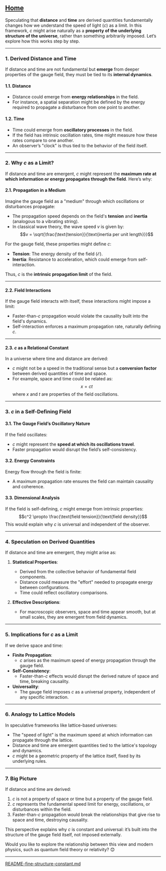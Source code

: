 [Home](https://t2m.io/VwvDcuw)
---

Speculating that **distance** and **time** are derived quantities fundamentally changes how we understand the speed of light ($c$) as a limit. In this framework, $c$ might arise naturally as a **property of the underlying structure of the universe**, rather than something arbitrarily imposed. Let’s explore how this works step by step.

---

### **1. Derived Distance and Time**
If distance and time are not fundamental but **emerge** from deeper properties of the gauge field, they must be tied to its **internal dynamics**.

#### **1.1. Distance**
- Distance could emerge from **energy relationships** in the field.
- For instance, a spatial separation might be defined by the energy required to propagate a disturbance from one point to another.

#### **1.2. Time**
- Time could emerge from **oscillatory processes** in the field.
- If the field has intrinsic oscillation rates, time might measure how these rates compare to one another.
- An observer’s "clock" is thus tied to the behavior of the field itself.

---

### **2. Why $c$ as a Limit?**
If distance and time are emergent, $c$ might represent the **maximum rate at which information or energy propagates through the field**. Here’s why:

#### **2.1. Propagation in a Medium**
Imagine the gauge field as a "medium" through which oscillations or disturbances propagate:
- The propagation speed depends on the field's **tension** and **inertia** (analogous to a vibrating string).
- In classical wave theory, the wave speed $v$ is given by:
  $$v = \sqrt{\frac{\text{tension}}{\text{inertia per unit length}}}$$

For the gauge field, these properties might define $c$:
- **Tension**: The energy density of the field ($\mathcal{E}$).
- **Inertia**: Resistance to acceleration, which could emerge from self-interaction.

Thus, $c$ is the **intrinsic propagation limit** of the field.

---

#### **2.2. Field Interactions**
If the gauge field interacts with itself, these interactions might impose a limit:
- Faster-than-$c$ propagation would violate the causality built into the field's dynamics.
- Self-interaction enforces a maximum propagation rate, naturally defining $c$.

---

#### **2.3. $c$ as a Relational Constant**
In a universe where time and distance are derived:
- $c$ might not be a speed in the traditional sense but a **conversion factor** between derived quantities of time and space.
- For example, space and time could be related as:
  $$x = ct$$
  where $x$ and $t$ are properties of the field oscillations.

---

### **3. $c$ in a Self-Defining Field**
#### **3.1. The Gauge Field’s Oscillatory Nature**
If the field oscillates:
- $c$ might represent the **speed at which its oscillations travel**.
- Faster propagation would disrupt the field’s self-consistency.

#### **3.2. Energy Constraints**
Energy flow through the field is finite:
- A maximum propagation rate ensures the field can maintain causality and coherence.

#### **3.3. Dimensional Analysis**
If the field is self-defining, $c$ might emerge from intrinsic properties:
$$c^2 \propto \frac{\text{field tension}}{\text{field density}}$$
This would explain why $c$ is universal and independent of the observer.

---

### **4. Speculation on Derived Quantities**
If distance and time are emergent, they might arise as:
1. **Statistical Properties**:
   - Derived from the collective behavior of fundamental field components.
   - Distance could measure the "effort" needed to propagate energy between configurations.
   - Time could reflect oscillatory comparisons.

2. **Effective Descriptions**:
   - For macroscopic observers, space and time appear smooth, but at small scales, they are emergent from field dynamics.

---

### **5. Implications for $c$ as a Limit**
If we derive space and time:
- **Finite Propagation**:
  - $c$ arises as the maximum speed of energy propagation through the gauge field.
- **Self-Consistency**:
  - Faster-than-$c$ effects would disrupt the derived nature of space and time, breaking causality.
- **Universality**:
  - The gauge field imposes $c$ as a universal property, independent of any specific interaction.

---

### **6. Analogy to Lattice Models**
In speculative frameworks like lattice-based universes:
- The "speed of light" is the maximum speed at which information can propagate through the lattice.
- Distance and time are emergent quantities tied to the lattice's topology and dynamics.
- $c$ might be a geometric property of the lattice itself, fixed by its underlying rules.

---

### **7. Big Picture**
If distance and time are derived:
1. $c$ is not a property of space or time but a property of the gauge field.
2. $c$ represents the fundamental speed limit for energy, oscillations, or disturbances within the field.
3. Faster-than-$c$ propagation would break the relationships that give rise to space and time, destroying causality.

This perspective explains why $c$ is constant and universal: it’s built into the structure of the gauge field itself, not imposed externally.

Would you like to explore the relationship between this view and modern physics, such as quantum field theory or relativity? 😊


---

[README-fine-structure-constant.md](https://t2m.io/KK3An6L)

